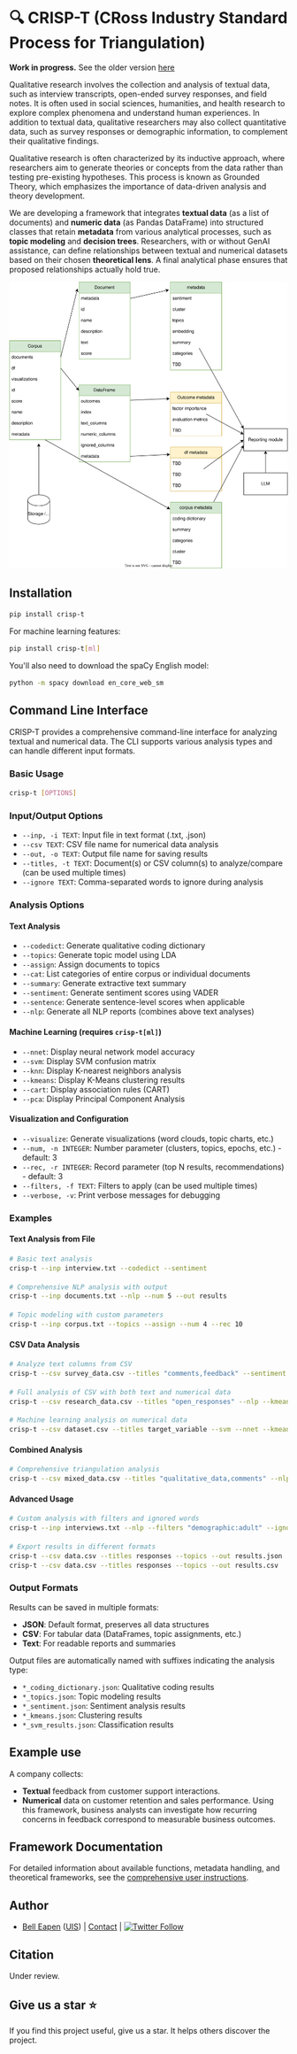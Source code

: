 # 🔍 CRISP-T (**CRoss** **I**ndustry **S**tandard **P**rocess for **T**riangulation)

**Work in progress.** See the older version [here](https://github.com/dermatologist/crisp-t)

Qualitative research involves the collection and analysis of textual data, such as interview transcripts, open-ended survey responses, and field notes. It is often used in social sciences, humanities, and health research to explore complex phenomena and understand human experiences. In addition to textual data, qualitative researchers may also collect quantitative data, such as survey responses or demographic information, to complement their qualitative findings.

Qualitative research is often characterized by its inductive approach, where researchers aim to generate theories or concepts from the data rather than testing pre-existing hypotheses. This process is known as Grounded Theory, which emphasizes the importance of data-driven analysis and theory development.

We are developing a framework that integrates **textual data** (as a list of documents) and **numeric data** (as Pandas DataFrame) into structured classes that retain **metadata** from various analytical processes, such as **topic modeling** and **decision trees**. Researchers, with or without GenAI assistance, can define relationships between textual and numerical datasets based on their chosen **theoretical lens**.  A final analytical phase ensures that proposed relationships actually hold true.

[![crisp-t](https://github.com/dermatologist/crisp-t/blob/develop/notes/arch.drawio.svg)](https://github.com/dermatologist/crisp-t/blob/develop/notes/arch.drawio.svg)

## Installation

```bash
pip install crisp-t
```

For machine learning features:
```bash
pip install crisp-t[ml]
```

You'll also need to download the spaCy English model:
```bash
python -m spacy download en_core_web_sm
```

## Command Line Interface

CRISP-T provides a comprehensive command-line interface for analyzing textual and numerical data. The CLI supports various analysis types and can handle different input formats.

### Basic Usage

```bash
crisp-t [OPTIONS]
```

### Input/Output Options

- `--inp, -i TEXT`: Input file in text format (.txt, .json)
- `--csv TEXT`: CSV file name for numerical data analysis
- `--out, -o TEXT`: Output file name for saving results
- `--titles, -t TEXT`: Document(s) or CSV column(s) to analyze/compare (can be used multiple times)
- `--ignore TEXT`: Comma-separated words to ignore during analysis

### Analysis Options

#### Text Analysis
- `--codedict`: Generate qualitative coding dictionary
- `--topics`: Generate topic model using LDA
- `--assign`: Assign documents to topics
- `--cat`: List categories of entire corpus or individual documents
- `--summary`: Generate extractive text summary
- `--sentiment`: Generate sentiment scores using VADER
- `--sentence`: Generate sentence-level scores when applicable
- `--nlp`: Generate all NLP reports (combines above text analyses)

#### Machine Learning (requires `crisp-t[ml]`)
- `--nnet`: Display neural network model accuracy
- `--svm`: Display SVM confusion matrix
- `--knn`: Display K-nearest neighbors analysis
- `--kmeans`: Display K-Means clustering results
- `--cart`: Display association rules (CART)
- `--pca`: Display Principal Component Analysis

#### Visualization and Configuration
- `--visualize`: Generate visualizations (word clouds, topic charts, etc.)
- `--num, -n INTEGER`: Number parameter (clusters, topics, epochs, etc.) - default: 3
- `--rec, -r INTEGER`: Record parameter (top N results, recommendations) - default: 3
- `--filters, -f TEXT`: Filters to apply (can be used multiple times)
- `--verbose, -v`: Print verbose messages for debugging

### Examples

#### Text Analysis from File
```bash
# Basic text analysis
crisp-t --inp interview.txt --codedict --sentiment

# Comprehensive NLP analysis with output
crisp-t --inp documents.txt --nlp --num 5 --out results

# Topic modeling with custom parameters
crisp-t --inp corpus.txt --topics --assign --num 4 --rec 10
```

#### CSV Data Analysis
```bash
# Analyze text columns from CSV
crisp-t --csv survey_data.csv --titles "comments,feedback" --sentiment --codedict

# Full analysis of CSV with both text and numerical data
crisp-t --csv research_data.csv --titles "open_responses" --nlp --kmeans --pca --num 3

# Machine learning analysis on numerical data
crisp-t --csv dataset.csv --titles target_variable --svm --nnet --kmeans --num 5
```

#### Combined Analysis
```bash
# Comprehensive triangulation analysis
crisp-t --csv mixed_data.csv --titles "qualitative_data,comments" --nlp --kmeans --svm --visualize --out comprehensive_results
```

#### Advanced Usage
```bash
# Custom analysis with filters and ignored words
crisp-t --inp interviews.txt --nlp --filters "demographic:adult" --ignore "um,uh,like" --verbose

# Export results in different formats
crisp-t --csv data.csv --titles responses --topics --out results.json
crisp-t --csv data.csv --titles responses --topics --out results.csv
```

### Output Formats

Results can be saved in multiple formats:
- **JSON**: Default format, preserves all data structures
- **CSV**: For tabular data (DataFrames, topic assignments, etc.)
- **Text**: For readable reports and summaries

Output files are automatically named with suffixes indicating the analysis type:
- `*_coding_dictionary.json`: Qualitative coding results
- `*_topics.json`: Topic modeling results
- `*_sentiment.json`: Sentiment analysis results
- `*_kmeans.json`: Clustering results
- `*_svm_results.json`: Classification results

## Example use

A company collects:
- **Textual** feedback from customer support interactions.
- **Numerical** data on customer retention and sales performance.
Using this framework, business analysts can investigate how recurring concerns in feedback correspond to measurable business outcomes.

## Framework Documentation

For detailed information about available functions, metadata handling, and theoretical frameworks, see the [comprehensive user instructions](/notes/INSTRUCTION.md).

## Author

* [Bell Eapen](https://nuchange.ca) ([UIS](https://www.uis.edu/directory/bell-punneliparambil-eapen)) |  [Contact](https://nuchange.ca/contact) | [![Twitter Follow](https://img.shields.io/twitter/follow/beapen?style=social)](https://twitter.com/beapen)


## Citation

Under review.

## Give us a star ⭐️
If you find this project useful, give us a star. It helps others discover the project.
